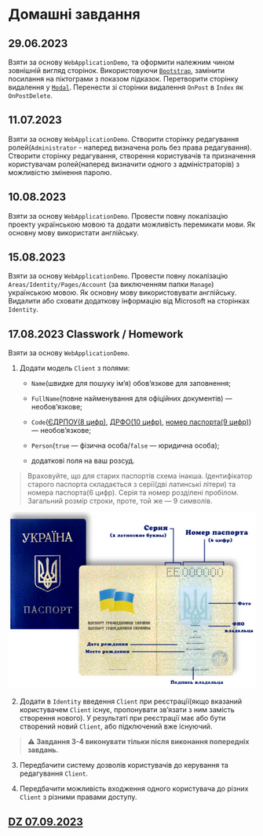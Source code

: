 # Домашні завдання

## 29.06.2023

Взяти за основу `WebApplicationDemo`, та оформити належним чином зовнішній вигляд сторінок. Використовуючи [`Bootstrap`](https://getbootstrap.com/docs/5.3/getting-started/introduction/), замінити посилання на піктограми з показом підказок. Перетворити сторінку видалення у [`Modal`](https://getbootstrap.com/docs/5.3/getting-started/introduction/). Перенести зі сторінки видалення `OnPost` в `Index` як `OnPostDelete`.

## 11.07.2023

Взяти за основу `WebApplicationDemo`. Створити сторінку редагування ролей(`Administrator` - наперед визначена роль без права редагування). Створити сторінку редагування, створення користувачів та призначення користувачам ролей(наперед визначити одного з адміністраторів) з можливістю змінення паролю.

## 10.08.2023

Взяти за основу `WebApplicationDemo`. Провести повну локалізацію проекту українською мовою та додати можливість перемикати мови. Як основну мову використати англійську.

## 15.08.2023

Взяти за основу `WebApplicationDemo`. Провести повну локалізацію `Areas/Identity/Pages/Account` (за виключенням папки `Manage`) українською мовою. Як основну мову використовувати англійську. Видалити або сховати додаткову інформацію від Microsoft на сторінках `Identity`.

## 17.08.2023 Classwork / Homework

Взяти за основу `WebApplicationDemo`.

1. Додати модель `Client` з полями:

	- `Name`(швидке для пошуку ім’я) обов’язкове для заповнення;

	- `FullName`(повне найменування для офіційних документів) — необов’язкове;

	- `Code`([ЄДРПОУ(8 цифр)](https://uk.wikipedia.org/wiki/Код_ЄДРПОУ), [ДРФО(10 цифр)](https://uk.wikipedia.org/wiki/Державний_реєстр_фізичних_осіб_-_платників_податків), [номер паспорта(9 цифр)](https://uk.wikipedia.org/wiki/Паспорт_громадянина_України#Новий_паспорт_2016_року_\(ID-картка\))) — необов’язкове;

	- `Person`(`true` — фізична особа/`false` — юридична особа);

	- додаткові поля на ваш розсуд.

> Враховуйте, що для старих паспортів схема інакша. Ідентифікатор старого паспорта складається з серії(дві латинські літери) та номера паспорта(6 цифр). Серія та номер розділені пробілом. Загальний розмір строки, проте, той же — 9 символів.

![Паспорт громадянина України 1993-1995 років](../Images/Passport_of_the_Citizen_of_Ukraine_1993-2015.jpg)

2. Додати в `Identity` введення `Client` при реєстрації(якщо вказаний користувачем `Client` існує, пропонувати зв’язати з ним замість створення нового). У результаті при реєстрації має або бути створений новий `Client`, або підключений вже існуючий.

> **:warning: Завдання 3-4 виконувати тільки після виконання попередніх завдань.**
3. Передбачити систему дозволів користувачів до керування та редагування `Client`.

4. Передбачити можливість входження одного користувача до різних `Client` з різними правами доступу.

## [DZ 07.09.2023](DZ_Publish_Ubuntu_NGINX.md)
